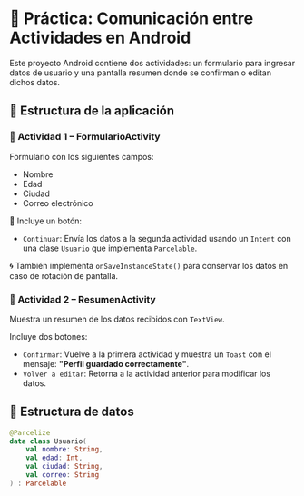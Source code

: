 # 🧠 Práctica: Comunicación entre Actividades en Android

Este proyecto Android contiene dos actividades: un formulario para ingresar datos de usuario y una pantalla resumen donde se confirman o editan dichos datos.

## 📱 Estructura de la aplicación

### 📝 Actividad 1 – FormularioActivity
Formulario con los siguientes campos:
- Nombre
- Edad
- Ciudad
- Correo electrónico

📍 Incluye un botón:  
- `Continuar`: Envía los datos a la segunda actividad usando un `Intent` con una clase `Usuario` que implementa `Parcelable`.

🌀 También implementa `onSaveInstanceState()` para conservar los datos en caso de rotación de pantalla.

### 📄 Actividad 2 – ResumenActivity
Muestra un resumen de los datos recibidos con `TextView`.

Incluye dos botones:
- `Confirmar`: Vuelve a la primera actividad y muestra un `Toast` con el mensaje: **"Perfil guardado correctamente"**.
- `Volver a editar`: Retorna a la actividad anterior para modificar los datos.



## 🧩 Estructura de datos

```kotlin
@Parcelize
data class Usuario(
    val nombre: String,
    val edad: Int,
    val ciudad: String,
    val correo: String
) : Parcelable
